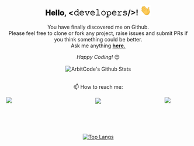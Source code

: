 <div align="center">
<h2> 𝐇𝐞𝐥𝐥𝐨, <𝚍𝚎𝚟𝚎𝚕𝚘𝚙𝚎𝚛𝚜/>! <img src="https://github.com/ABSphreak/ABSphreak/blob/master/gifs/Hi.gif" width="30px"></h2>


You have finally discovered me on Github. <br>
Please feel free to clone or fork any project, raise issues and submit PRs if you think something could be better. <br>
Ask me anything <a href="https://github.com/ArbitCode/ArbitCode/issues/new"><b>here.</b></a><br>


<i>Happy Coding!</i> 😊


<img align="center" src="https://github-readme-stats.vercel.app/api?username=ArbitCode&include_all_commits=true&count_private=true&show_icons=true&line_height=20&title_color=7A7ADB&icon_color=2234AE&text_color=D3D3D3&bg_color=0,000000,130F40" alt="ArbitCode's Github Stats">

</br>
</br>

 📫 How to reach me: 
<div align="center">

  
   <a href="https://twitter.com/ArbitCode">
  <img align="left" width=70px src="https://img.icons8.com/clouds/100/000000/twitter.png"/>
</a>

<a href="https://www.linkedin.com/in/arbitcode/">
  <img align="center" width=70px src="https://img.icons8.com/clouds/100/000000/linkedin.png"/>
</a>
<a href="mailto:Rajaramsharma422@gmail.com">
  <img align="right" width=70px src="https://img.icons8.com/clouds/100/000000/gmail.png"/>
</a></br>
</div>
<br>
<br>
<br>
<br>

[![Top Langs](https://github-readme-stats.vercel.app/api/top-langs/?username=ArbitCode&layout=compact)](https://github.com/ArbitCode/github-readme-stats)
</div>
